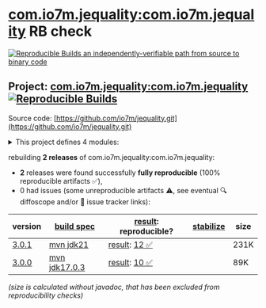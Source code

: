 [com.io7m.jequality:com.io7m.jequality](https://central.sonatype.com/artifact/com.io7m.jequality/com.io7m.jequality/versions) RB check
=======

[![Reproducible Builds](https://reproducible-builds.org/images/logos/rb.svg) an independently-verifiable path from source to binary code](https://reproducible-builds.org/)

## Project: [com.io7m.jequality:com.io7m.jequality](https://central.sonatype.com/artifact/com.io7m.jequality/com.io7m.jequality/versions) [![Reproducible Builds](https://img.shields.io/endpoint?url=https://raw.githubusercontent.com/jvm-repo-rebuild/reproducible-central/master/content/com/io7m/jequality/badge.json)](https://github.com/jvm-repo-rebuild/reproducible-central/blob/master/content/com/io7m/jequality/README.md)

Source code: [https://github.com/io7m/jequality.git](https://github.com/io7m/jequality.git)

<details><summary>This project defines 4 modules:</summary>

* [com.io7m.jequality:com.io7m.jequality](https://central.sonatype.com/artifact/com.io7m.jequality/com.io7m.jequality/overview)
* [com.io7m.jequality:com.io7m.jequality.core](https://central.sonatype.com/artifact/com.io7m.jequality/com.io7m.jequality.core/overview)
* [com.io7m.jequality:com.io7m.jequality.documentation](https://central.sonatype.com/artifact/com.io7m.jequality/com.io7m.jequality.documentation/overview)
* [com.io7m.jequality:com.io7m.jequality.tests](https://central.sonatype.com/artifact/com.io7m.jequality/com.io7m.jequality.tests/overview)
</details>

rebuilding **2 releases** of com.io7m.jequality:com.io7m.jequality:
- **2** releases were found successfully **fully reproducible** (100% reproducible artifacts :white_check_mark:),
- 0 had issues (some unreproducible artifacts :warning:, see eventual :mag: diffoscope and/or :memo: issue tracker links):

| version | [build spec](/BUILDSPEC.md) | [result](https://reproducible-builds.org/docs/jvm/): reproducible? | [stabilize](https://github.com/google/oss-rebuild/blob/main/cmd/stabilize/README.md) | size |
| -- | --------- | ------ | ------ | -- |
| [3.0.1](https://central.sonatype.com/artifact/com.io7m.jequality/com.io7m.jequality/3.0.1/pom) | [mvn jdk21](com.io7m.jequality-3.0.1.buildspec) | [result](com.io7m.jequality-3.0.1.buildinfo): [12 :white_check_mark: ](com.io7m.jequality-3.0.1.buildcompare) | | 231K |
| [3.0.0](https://central.sonatype.com/artifact/com.io7m.jequality/com.io7m.jequality/3.0.0/pom) | [mvn jdk17.0.3](com.io7m.jequality-3.0.0.buildspec) | [result](com.io7m.jequality-3.0.0.buildinfo): [10 :white_check_mark: ](com.io7m.jequality-3.0.0.buildcompare) | | 89K |

<i>(size is calculated without javadoc, that has been excluded from reproducibility checks)</i>

